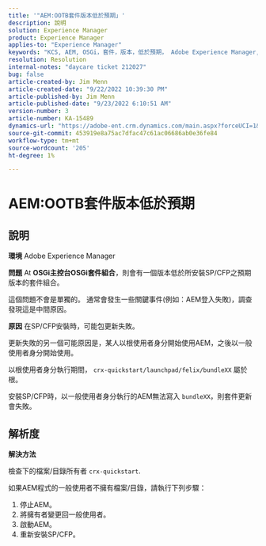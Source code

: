 ```yaml
---
title: '"AEM:OOTB套件版本低於預期」'
description: 說明
solution: Experience Manager
product: Experience Manager
applies-to: "Experience Manager"
keywords: "KCS, AEM, OSGi，套件，版本，低於預期， Adobe Experience Manager, SP/CFP，一般使用者，擁有者，重新安裝，套件XX, crx-quickstart/launchpad/felix/bundleXX, crx-quickstart"
resolution: Resolution
internal-notes: "daycare ticket 212027"
bug: false
article-created-by: Jim Menn
article-created-date: "9/22/2022 10:39:30 PM"
article-published-by: Jim Menn
article-published-date: "9/23/2022 6:10:51 AM"
version-number: 3
article-number: KA-15489
dynamics-url: "https://adobe-ent.crm.dynamics.com/main.aspx?forceUCI=1&pagetype=entityrecord&etn=knowledgearticle&id=5ec72b68-c73a-ed11-9db1-0022480866ad"
source-git-commit: 453919e8a75ac7dfac47c61ac06686ab0e36fe84
workflow-type: tm+mt
source-wordcount: '205'
ht-degree: 1%

---
```


# AEM:OOTB套件版本低於預期

## 說明


<b>環境</b>
Adobe Experience Manager

<b>問題</b>
At <b>OSGi主控台</b><b>OSGi</b><b>套件組合</b>，則會有一個版本低於所安裝SP/CFP之預期版本的套件組合。

這個問題不會是單獨的。 通常會發生一些關鍵事件(例如：AEM登入失敗)，調查發現這是中間原因。

<b>原因</b>
在SP/CFP安裝時，可能包更新失敗。

更新失敗的另一個可能原因是，某人以根使用者身分開始使用AEM，之後以一般使用者身分開始使用。

以根使用者身分執行期間， `crx-quickstart/launchpad/felix/bundleXX` 屬於根。

安裝SP/CFP時，以一般使用者身分執行的AEM無法寫入 `bundleXX`，則套件更新會失敗。


## 解析度


<b>解決方法</b>

檢查下的檔案/目錄所有者 `crx-quickstart`.

如果AEM程式的一般使用者不擁有檔案/目錄，請執行下列步驟：

1. 停止AEM。
2. 將擁有者變更回一般使用者。
3. 啟動AEM。
4. 重新安裝SP/CFP。



